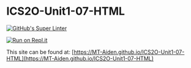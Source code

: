 # ICS2O-Unit1-07-HTML

[![GitHub's Super Linter](https://github.com/MT-Aiden/ICS2O-Unit1-07-HTML/workflows/GitHub's%20Super%20Linter/badge.svg)](https://github.com/MT-Aiden/ICS2O-Unit1-07-HTML/actions)

[![Run on Repl.it](https://repl.it/badge/github/MT-Aiden/ICS2O-Unit1-07-HTML)](https://repl.it/github/MT-Aiden/ICS2O-Unit1-07-HTML)

This site can be found at: [https://MT-Aiden.github.io/ICS2O-Unit1-07-HTML](https://MT-Aiden.github.io/ICS2O-Unit1-07-HTML)
